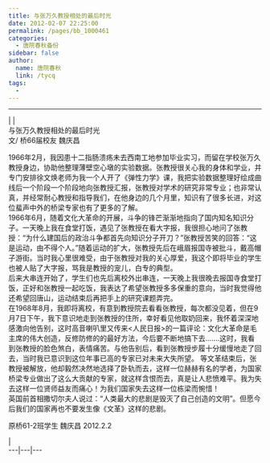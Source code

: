 ```yaml
---
title: 与张万久教授相处的最后时光
date: 2012-02-07 22:25:00
permalink: /pages/bb_1000461
categories: 
  - 唐院春秋备份
sidebar: false
author: 
  name: 唐院春秋
  link: /tycq
tags: 
  - 
---
```


* * *

  
|  |  
与张万久教授相处的最后时光  
文/ 桥66届校友 魏庆昌  
  
1966年2月，我因患十二指肠溃疡未去西南工地参加毕业实习，而留在学校张万久教授身边，协助他整理薄壁空心墩的实验数据。张教授很关心我的身体和学业，并专门安排徐文焕老师为我一个人开了《弹性力学》课，我把实验数据整理好绘成曲线后一个阶段一个阶段地向张教授汇报，张教授对学术的研究非常专业；也非常认真，并经常耐心教授和指导我们，在他身边的几个月里，知识有了很多长进，对这位蜚声中外的桥梁专家也有了更多的了解。  
1966年6月，随着文化大革命的开展，斗争的锋芒渐渐地指向了国内知名知识分子。一天晚上我在食堂打饭，遇见了张教授在看大字报，我很担心地问了张教授：“为什么建国后的政治斗争都首先向知识分子开刀？”张教授苦笑的回答：“这是运动，由不得个人。”随着运动的扩大，张教授先后在峨眉报国寺被批斗，戴高帽子游街。当时我心里很难受，由于张教授对我的关心厚爱，我这个即将毕业的学生也被人贴了大字报，骂我是教授的宠儿，白专的典型。  
后来大串连开始了，学生们也先后离校外出串连，一天晚上我很晚去报国寺食堂打饭，正好和张教授一起吃饭，我表达了希望张教授多多保重的意向，当时我觉得他还希望回唐山，运动结束后再把手上的研究课题弄完。  
在1968年8月，我即将离校，有意到教授院去看看张教授，每次都没见着，但在9月7日下午，我下意识地走到张教授的住所，幸好看见他取奶回来，我怀着深深地感激向他告别，这时高音喇叭里又传来<人民日报>的一篇评论：文化大革命是毛主席的伟大创造，反修防修的的最好方法，今后要不断地搞下去.......这时，我看到张教授的脸色煞白，表情痛苦。与他告别后，看到张教授步履十分缓慢地走了回去，当时我已意识到这位年事已高的专家已对未来大失所望。
等文革结束后，张教授被解放，他却毅然决然地选择了卧轨而去，这样一位赫赫有名的学者，为国家桥梁专业做出了这么大贡献的专家，就这样含恨而去，真是让人悲愤难平。我为失去这样一位贤师益友而痛心！为我们国家失去这样一位栋梁而惋惜！  
英国前首相撒切尔夫人说过：“人类最大的悲剧是毁灭了自己创造的文明”。但愿今后我们的国家再也不要发生像《文革》这样的悲剧。  
  
原桥61-2班学生 魏庆昌 2012.2.2  
  
  
  
|  
---|---|---
